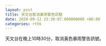 ```yaml
---
layout: post
title: 天文台取消黃雨警告訊號
date: 2020-09-12 22:30:07.000000000 +08:00
categories: rthk
---
```


天文台在晚上10時30分，取消黃色暴雨警告訊號。
